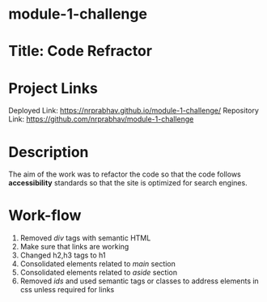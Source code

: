 # module-1-challenge

# Title: Code Refractor

# Project Links
Deployed Link: https://nrprabhav.github.io/module-1-challenge/
Repository Link: https://github.com/nrprabhav/module-1-challenge

# Description
The aim of the work was to refactor the code so that the code follows **accessibility** standards so that the site is optimized for search engines.

# Work-flow
1. Removed *div* tags with semantic HTML
2. Make sure that links are working
3. Changed h2,h3 tags to h1
4. Consolidated elements related to *main* section
5. Consolidated elements related to *aside* section
6. Removed *ids* and used semantic tags or classes to address elements in css unless required for links
